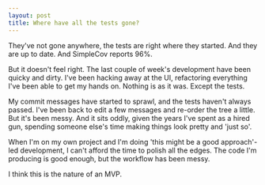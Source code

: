 ```yaml
---
layout: post
title: Where have all the tests gone?
---
```


They've not gone anywhere, the tests are right where they started. And they are up to date. And SimpleCov reports 96%. 

But it doesn't feel right. The last couple of week's development have been quicky and dirty. I've been hacking away at the UI, refactoring everything I've been able to get my hands on. Nothing is as it was. Except the tests.

My commit messages have started to sprawl, and the tests haven't always passed. I've been back to edit a few messages and re-order the tree a little. But it's been messy. And it sits oddly, given the years I've spent as a hired gun, spending someone else's time making things look pretty and 'just so'.

When I'm on my own project and I'm doing 'this might be a good approach'-led development, I can't afford the time to polish all the edges. The code I'm producing is good enough, but the workflow has been messy.

I think this is the nature of an MVP.
